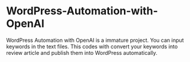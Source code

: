 # WordPress-Automation-with-OpenAI
WordPress Automation with OpenAI is a immature project. You can input keywords in the text files. This codes with convert your keywords into review article and publish them into WordPress automatically.
